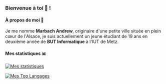 ### Bienvenue à toi  👋 ! 


#### À propos de moi 📌

Je me nomme **Marbach Andrew**, originaire d'une petite ville située en plein cœur de l'Alsace, je suis actuellement un jeune étudiant de 19 ans en deuxième année de **BUT Informatique** à l'IUT de Metz.

#### Mes statistiques 📊

[![Mes statistiques](github-readme-stats-cnt4nv440-test-975064b8.vercel.app?username=andrew672&count_private=true&show_icons=true&theme=gruvbox)](https://github.com/anuraghazra/github-readme-stats)

[![Mes Top Langages](https://github-readme-stats.vercel.app/api/top-langs/?username=andrew672&layout=compact&show_icons=true&theme=gruvbox)](https://github.com/anuraghazra/github-readme-stats)
